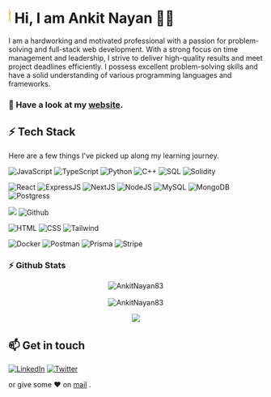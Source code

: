 # <img src="https://raw.githubusercontent.com/ABSphreak/ABSphreak/master/gifs/Hi.gif" height="32px" width="5px"> Hi, I am Ankit Nayan 👨‍💻

I am a hardworking and motivated professional with a passion for problem-solving and full-stack web development. With a strong focus on time management and leadership, I strive to deliver high-quality results and meet project deadlines efficiently. I possess excellent problem-solving skills and have a solid understanding of various programming languages and frameworks.

### 🔭 Have a look at my [website](https://ankit-nayan-portfolio.netlify.app).

## ⚡ Tech Stack

Here are a few things I've picked up along my learning journey.

![JavaScript](https://img.shields.io/badge/JavaScript-F7DF1E?style=for-the-badge&logo=javascript&logoColor=black) ![TypeScript](https://img.shields.io/badge/TypeScript-007ACC?style=for-the-badge&logo=typescript&logoColor=white) ![Python](https://img.shields.io/badge/-Python-000?style=for-the-badge&logo=python) ![C++](https://img.shields.io/badge/C%2B%2B-00599C?style=for-the-badge&logo=c%2B%2B&logoColor=white) ![SQL](https://img.shields.io/badge/-SQL-000?style=for-the-badge&logo=MySQL&logoColor=4479A1) ![Solidity](https://img.shields.io/badge/Solidity-e6e6e6?style=for-the-badge&logo=solidity&logoColor=black)

![React](https://img.shields.io/badge/React-20232A?style=for-the-badge&logo=react&logoColor=61DAFB) ![ExpressJS](https://img.shields.io/badge/Express.js-404D59?style=for-the-badge) ![NextJS](https://img.shields.io/badge/next%20js-000000?style=for-the-badge&logo=nextdotjs&logoColor=white) ![NodeJS](https://img.shields.io/badge/Node.js-43853D?style=for-the-badge&logo=node.js&logoColor=white)
![MySQL](https://img.shields.io/badge/MySQL-00000F?style=for-the-badge&logo=mysql&logoColor=white) ![MongoDB](https://img.shields.io/badge/MongoDB-4EA94B?style=for-the-badge&logo=mongodb&logoColor=white) ![Postgress](https://img.shields.io/badge/PostgreSQL-316192?style=for-the-badge&logo=postgresql&logoColor=white)

![](https://img.shields.io/badge/git%20-%23F05033.svg?&style=for-the-badge&logo=git&logoColor=white) ![Github](https://img.shields.io/badge/github%20-%23121011.svg?&style=for-the-badge&logo=github&logoColor=white)

![HTML](https://img.shields.io/badge/HTML5-E34F26?style=for-the-badge&logo=html5&logoColor=white) ![CSS](https://img.shields.io/badge/CSS-239120?&style=for-the-badge&logo=css3&logoColor=white) ![Tailwind](https://img.shields.io/badge/Tailwind_CSS-38B2AC?style=for-the-badge&logo=tailwind-css&logoColor=white)

![Docker](https://img.shields.io/badge/docker%20-%230db7ed.svg?&style=for-the-badge&logo=docker&logoColor=white) ![Postman](https://img.shields.io/badge/Postman-FF6C37?style=for-the-badge&logo=Postman&logoColor=white) ![Prisma](https://img.shields.io/badge/Prisma-3982CE?style=for-the-badge&logo=Prisma&logoColor=white) ![Stripe](https://img.shields.io/badge/Stripe-626CD9?style=for-the-badge&logo=Stripe&logoColor=white)

### ⚡ Github Stats

<p align="center">
  <img src="https://github-readme-stats.vercel.app/api/top-langs/?username=AnkitNayan83&layout=compact&langs_count=10&theme=dark" alt="AnkitNayan83" />
</p>
<p align="center">
  <img align="center" src="https://github-readme-stats.vercel.app/api?username=AnkitNayan83&show_icons=true&theme=radical&title_color=8E2DE2&text_color=fff&icon_color=8E2DE2" alt="AnkitNayan83" />
</p>
<p align="center">
  <img src="https://github-readme-streak-stats.herokuapp.com/?user=AnkitNayan83&layout=compact&theme=dark" />
</p>

## 📫 Get in touch

[![LinkedIn](https://img.shields.io/badge/LinkedIn-0077B5?style=for-the-badge&logo=linkedin&logoColor=white)](https://www.linkedin.com/in/ankit-nayan-816337221)  [![Twitter](https://img.shields.io/badge/Twitter-1DA1F2?style=for-the-badge&logo=twitter&logoColor=white)](https://twitter.com/AnkitNayan_)

or give some ♥ on [mail](mailto:ankitnayan83@gmail.com) .


<!---
AnkitNayan83/AnkitNayan83 is a ✨ special ✨ repository because its `README.md` (this file) appears on your GitHub profile.
You can click the Preview link to take a look at your changes.
--->
